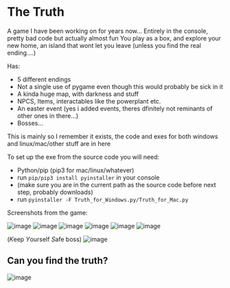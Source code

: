 # The Truth
A game I have been working on for years now...
Entirely in the console, pretty bad code but actually almost fun
You play as a box, and explore your new home, an island that wont let you leave
(unless you find the real ending....)

Has:
- 5 different endings
- Not a single use of pygame even though this would probably be sick in it
- A kinda huge map, with darkness and stuff
- NPCS, Items, interactables like the powerplant etc.
- An easter event (yes i added events, theres dfinitely not reminants of other ones in there...)
- Bosses...

This is mainly so I remember it exists, the code and exes for both windows and linux/mac/other stuff are in here

To set up the exe from the source code you will need:
- Python/pip (pip3 for mac/linux/whatever)
- run `pip/pip3 install pyinstaller` in your console
- (make sure you are in the current path as the source code before next step, probably downloads)
- run `pyinstaller -F Truth_for_Windows.py/Truth_for_Mac.py`

Screenshots from the game:

![image](https://user-images.githubusercontent.com/93288617/221372251-66f4fa82-1453-4361-9f32-89a4d3c5c90c.png) ![image](https://user-images.githubusercontent.com/93288617/221372265-7713e076-4fdb-48ba-803b-974c85897f46.png) ![image](https://user-images.githubusercontent.com/93288617/221372310-d5366a0d-4675-4c8a-a352-f6f647013b5e.png) ![image](https://user-images.githubusercontent.com/93288617/221372339-6ef899ea-b3ed-4dd5-8881-401fbb664143.png) ![image](https://user-images.githubusercontent.com/93288617/221372369-7328c5c5-74c9-48bf-8a6c-9044c5e7c60e.png) ![image](https://user-images.githubusercontent.com/93288617/221372425-41d16eb9-ba6f-47b0-af98-b1b332089ddc.png)


(*K*eep *Y*ourself *S*afe boss)
![image](https://user-images.githubusercontent.com/93288617/221372797-a8a89a5b-8b2c-4838-90af-41261f9549c0.png)


## Can you find the truth?
![image](https://user-images.githubusercontent.com/93288617/221373135-e510a29b-e841-4a3b-9eb2-1f62136ae665.png)

